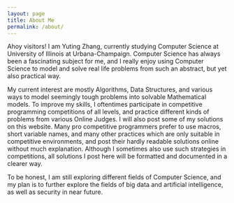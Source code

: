 ```yaml
---
layout: page
title: About Me
permalink: /about/
---
```


Ahoy visitors! I am Yuting Zhang, currently studying Computer Science at University of Illinois
at Urbana-Champaign. Computer Science has always been a fascinating subject for me, and I really
enjoy using Computer Science to  model and solve real life problems from such an
abstract, but yet also practical way. 

My current interest are mostly Algorithms, Data Structures, and various ways to model seemingly tough
problems into solvable Mathematical models. To improve my skills, I oftentimes participate in 
 competitive programming competitions of all levels, and  practice different kinds of problems 
from various Online Judges. I will also post some of my solutions on this website. 
Many pro competitive programmers prefer to use macros, short variable names, and many other
practices which are only suitable in competitive environments, and post their hardly readable
solutions online without much explanation. Although I sometimes also use such strategies in competitions,
all solutions I post here will be formatted and documented in a clearer way.

To be honest, I am still exploring different fields of Computer Science, 
and my plan is to further explore the fields of big data and artificial 
intelligence, as well as security in near future.


